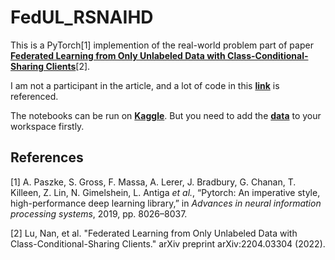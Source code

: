 # FedUL_RSNAIHD
This is a PyTorch[1] implemention of the real-world problem part of paper [**Federated Learning from Only Unlabeled Data with
Class-Conditional-Sharing Clients**](https://openreview.net/forum?id=WHA8009laxu)[2].

I am not a participant in the article, and a lot of code in this [**link**](https://github.com/lunanbit/FedUL) is referenced.  

The notebooks can be run on [**Kaggle**](https://www.kaggle.com/). But you need to add the [**data**](https://www.kaggle.com/competitions/rsna-intracranial-hemorrhage-detection) to your workspace firstly.

## References

[1] A. Paszke, S. Gross, F. Massa, A. Lerer, J. Bradbury, G. Chanan, T. Killeen, Z. Lin, N. Gimelshein, L. Antiga *et
al.*, “Pytorch: An imperative style, high-performance deep learning library,” in *Advances in neural information
processing systems*, 2019, pp. 8026–8037.


[2] Lu, Nan, et al. "Federated Learning from Only Unlabeled Data with Class-Conditional-Sharing Clients." arXiv preprint arXiv:2204.03304 (2022).
